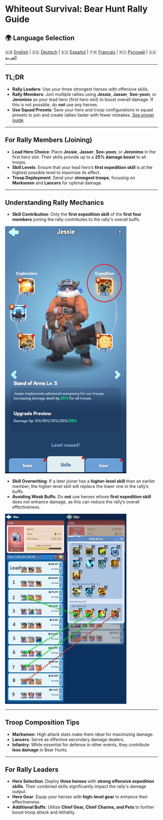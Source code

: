 # Whiteout Survival: Bear Hunt Rally Guide

## 🌍 Language Selection
🇬🇧 [English](GUIDE_EN.md) | 🇩🇪 [Deutsch](GUIDE_DE.md) | 🇪🇸 [Español](GUIDE_ES.md) | 🇫🇷 [Français](GUIDE_FR.md) | 🇷🇺 [Русский](GUIDE_RU.md) | 🇸🇦 [العربية](GUIDE_AR.md)

---

## TL;DR

- **Rally Leaders**: Use your three strongest heroes with offensive skills.
- **Rally Members**: Join multiple rallies using **Jessie**, **Jasser**, **Seo-yoon**, or **Jeronimo** as your lead hero (first hero slot) to boost overall damage. If this is not possible, do **not** use any heroes.
- **Use Squad Presets**: Save your hero and troop configurations in squad presets to join and create rallies faster with fewer mistakes. [See preset guide](https://outof.games/realms/whiteoutsurvival/guides/473-how-to-setup-troops-formations-in-whiteout-survival/)

---

## For Rally Members (Joining)

- **Lead Hero Choice**: Place **Jessie**, **Jasser**, **Seo-yoon**, or **Jeronimo** in the first hero slot. Their skills provide up to a **25% damage boost** to all troops.
- **Skill Levels**: Ensure that your lead hero’s **first expedition skill** is at the highest possible level to maximize its effect.
- **Troop Deployment**: Send your **strongest troops**, focusing on **Marksmen** and **Lancers** for optimal damage.

---

## Understanding Rally Mechanics

- **Skill Contribution**: Only the **first expedition skill** of the **first four members** joining the rally contributes to the rally's overall buffs.

<p align="left">
  <img src="assets/Jessie_Skill.png" alt="Jessie Expedition Skill" width="400">
</p>

- **Skill Overwriting**: If a later joiner has a **higher-level skill** than an earlier member, the higher-level skill will replace the lower one in the rally’s buffs.
- **Avoiding Weak Buffs**: Do **not** use heroes whose **first expedition skill** does not enhance damage, as this can reduce the rally’s overall effectiveness.

<p align="left">
  <img src="assets/Rally.png" alt="Rally Override" width="400">
</p>

---

## Troop Composition Tips

- **Marksmen**: High attack stats make them ideal for maximizing damage.
- **Lancers**: Serve as effective secondary damage dealers.
- **Infantry**: While essential for defense in other events, they contribute **less damage** in Bear Hunts.

---

## For Rally Leaders


- **Hero Selection**: Deploy **three heroes** with **strong offensive expedition skills**. Their combined skills significantly impact the rally's damage output.
- **Hero Gear**: Equip your heroes with **high-level gear** to enhance their effectiveness.
- **Additional Buffs**: Utilize **Chief Gear, Chief Charms, and Pets** to further boost troop attack and lethality.
